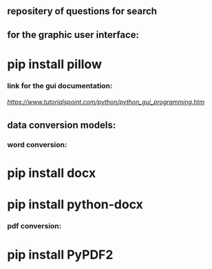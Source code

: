 ## repositery of questions for search
## for the graphic user interface:
# pip install pillow
### link for the gui documentation: 
###### https://www.tutorialspoint.com/python/python_gui_programming.htm
## data conversion models:
### word conversion:
# pip install docx
# pip install python-docx
### pdf conversion:
# pip install PyPDF2

